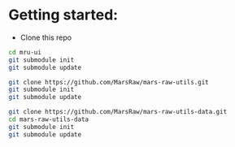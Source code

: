 # Getting started:

- Clone this repo

```bash
cd mru-ui
git submodule init
git submodule update

git clone https://github.com/MarsRaw/mars-raw-utils.git
git submodule init
git submodule update

git clone https://github.com/MarsRaw/mars-raw-utils-data.git
cd mars-raw-utils-data
git submodule init
git submodule update


```
